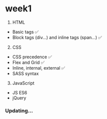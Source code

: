 # week1

1. HTML
  * Basic tags :white_check_mark:
  * Block tags (div...) and inline tags (span...) :white_check_mark:
2. CSS 
  * CSS precedence :white_check_mark:
  * Flex and Grid :white_check_mark:
  * Inline, internal, external :white_check_mark:
  * SASS syntax 
3. JavaScript
  * JS ES6
  * jQuery 

### Updating... 
